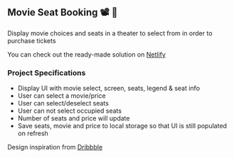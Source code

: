 ## Movie Seat Booking 📽️ 🚀

Display movie choices and seats in a theater to select from in order to purchase tickets

You can check out the ready-made solution on [Netlify](https://movie-booking-32cbd3.netlify.app/)

### Project Specifications

- Display UI with movie select, screen, seats, legend & seat info
- User can select a movie/price
- User can select/deselect seats
- User can not select occupied seats
- Number of seats and price will update
- Save seats, movie and price to local storage so that UI is still populated on refresh

Design inspiration from [Dribbble](https://dribbble.com/shots/3628370-Movie-Seat-Booking)

